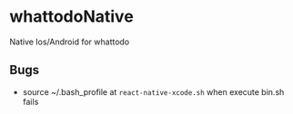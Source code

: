 # whattodoNative
Native Ios/Android for whattodo

## Bugs
* source ~/.bash_profile at `react-native-xcode.sh` when execute bin.sh fails